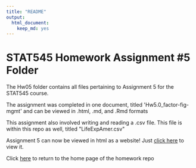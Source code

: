 ```yaml
---
title: "README"
output: 
  html_document:
    keep_md: yes
---
```


# STAT545 Homework Assignment #5 Folder

The Hw05 folder contains all files pertaining to Assignment 5 for the STAT545 course.

The assignment was completed in one document, titled 'Hw5.0_factor-fig-mgmt' and can be viewed in .html, .md, and .Rmd formats

This assignment also involved writing and reading a .csv file. This file is within this repo as well, titled "LifeExpAmer.csv"

Assignment 5 can now be viewed in html as a website! Just [click here](https://stat545-ubc-hw-2019-20.github.io/stat545-hw-jacobgerlofs/Hw05/Hw5.0_factor-fig-mgmt.html) to view it.

Click [here](https://github.com/STAT545-UBC-hw-2019-20/stat545-hw-jacobgerlofs) to return to the home page of the homework repo
